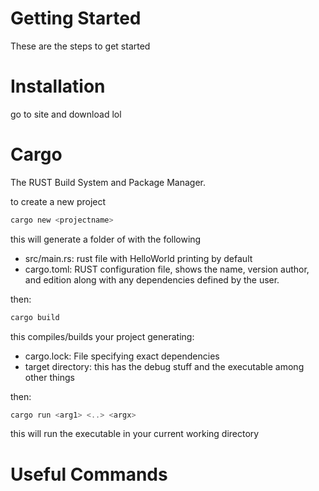 # Getting Started

These are the steps to get started

# Installation

go to site and download lol

# Cargo

The RUST Build System and Package Manager. 

to create a new project

```rust
cargo new <projectname>
```

 this will generate a folder of <projectname> with the following

- src/main.rs: rust file with HelloWorld printing by default
- cargo.toml: RUST configuration file, shows the name, version author, and edition along with any dependencies defined by the user.

then:

```rust
cargo build
```

this compiles/builds your project generating:

- cargo.lock: File specifying exact dependencies
- target directory: this has the debug stuff and the executable among other things

then:

```rust
cargo run <arg1> <..> <argx>
```

this will run the executable in your current working directory

# Useful Commands